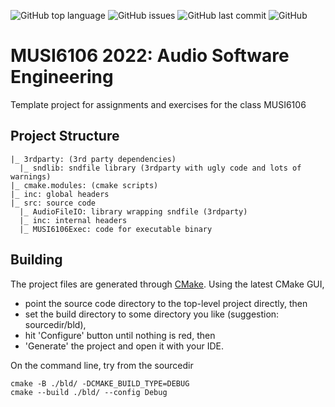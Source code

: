![GitHub top language](https://img.shields.io/github/languages/top/alexanderlerch/2022-MUSI6106)
![GitHub issues](https://img.shields.io/github/issues-raw/alexanderlerch/2022-MUSI6106)
![GitHub last commit](https://img.shields.io/github/last-commit/alexanderlerch/2022-MUSI6106)
![GitHub](https://img.shields.io/github/license/alexanderlerch/2022-MUSI6106)

# MUSI6106 2022: Audio Software Engineering
Template project for assignments and exercises for the class MUSI6106

## Project Structure
```console
|_ 3rdparty: (3rd party dependencies)
  |_ sndlib: sndfile library (3rdparty with ugly code and lots of warnings)
|_ cmake.modules: (cmake scripts)
|_ inc: global headers
|_ src: source code
  |_ AudioFileIO: library wrapping sndfile (3rdparty)
  |_ inc: internal headers
  |_ MUSI6106Exec: code for executable binary
```

## Building
The project files are generated through [CMake](https://www.cmake.org). Using the latest CMake GUI, 
* point the source code directory to the top-level project directly, then 
* set the build directory to some directory you like (suggestion: sourcedir/bld), 
* hit 'Configure' button until nothing is red, then
* 'Generate' the project and open it with your IDE.

On the command line, try from the sourcedir

```console
cmake -B ./bld/ -DCMAKE_BUILD_TYPE=DEBUG
cmake --build ./bld/ --config Debug
```

